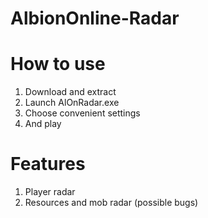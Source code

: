 # AlbionOnline-Radar

# How to use
  1. Download and extract
  2. Launch AlOnRadar.exe
  3. Choose convenient settings
  4. And play
# Features
 1. Player radar
 2. Resources and mob radar (possible bugs)
